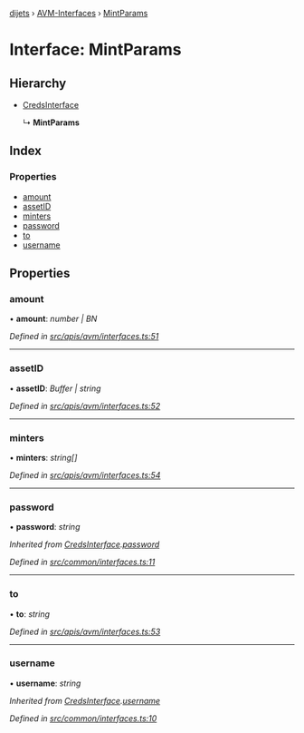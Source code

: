 [dijets](../README.md) › [AVM-Interfaces](../modules/avm_interfaces.md) › [MintParams](avm_interfaces.mintparams.md)

# Interface: MintParams

## Hierarchy

* [CredsInterface](common_interfaces.credsinterface.md)

  ↳ **MintParams**

## Index

### Properties

* [amount](avm_interfaces.mintparams.md#amount)
* [assetID](avm_interfaces.mintparams.md#assetid)
* [minters](avm_interfaces.mintparams.md#minters)
* [password](avm_interfaces.mintparams.md#password)
* [to](avm_interfaces.mintparams.md#to)
* [username](avm_interfaces.mintparams.md#username)

## Properties

###  amount

• **amount**: *number | BN*

*Defined in [src/apis/avm/interfaces.ts:51](https://github.com/Dijets-Inc/dijetsjs/blob/master/src/apis/avm/interfaces.ts#L51)*

___

###  assetID

• **assetID**: *Buffer | string*

*Defined in [src/apis/avm/interfaces.ts:52](https://github.com/Dijets-Inc/dijetsjs/blob/master/src/apis/avm/interfaces.ts#L52)*

___

###  minters

• **minters**: *string[]*

*Defined in [src/apis/avm/interfaces.ts:54](https://github.com/Dijets-Inc/dijetsjs/blob/master/src/apis/avm/interfaces.ts#L54)*

___

###  password

• **password**: *string*

*Inherited from [CredsInterface](common_interfaces.credsinterface.md).[password](common_interfaces.credsinterface.md#password)*

*Defined in [src/common/interfaces.ts:11](https://github.com/Dijets-Inc/dijetsjs/blob/master/src/common/interfaces.ts#L11)*

___

###  to

• **to**: *string*

*Defined in [src/apis/avm/interfaces.ts:53](https://github.com/Dijets-Inc/dijetsjs/blob/master/src/apis/avm/interfaces.ts#L53)*

___

###  username

• **username**: *string*

*Inherited from [CredsInterface](common_interfaces.credsinterface.md).[username](common_interfaces.credsinterface.md#username)*

*Defined in [src/common/interfaces.ts:10](https://github.com/Dijets-Inc/dijetsjs/blob/master/src/common/interfaces.ts#L10)*
